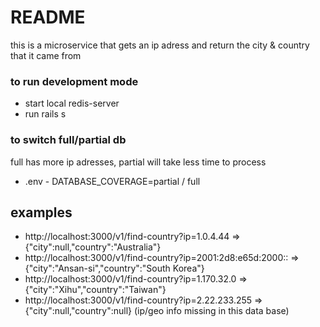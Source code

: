 # README
this is a microservice that gets an ip adress and return the city & country that it came from

### to run development mode
* start local redis-server
* run  rails s

### to switch full/partial db
full has more ip adresses, partial will take less time to process
* .env - DATABASE_COVERAGE=partial / full

## examples
* http://localhost:3000/v1/find-country?ip=1.0.4.44 => {"city":null,"country":"Australia"}
* http://localhost:3000/v1/find-country?ip=2001:2d8:e65d:2000:: => {"city":"Ansan-si","country":"South Korea"}
* http://localhost:3000/v1/find-country?ip=1.170.32.0 => {"city":"Xihu","country":"Taiwan"}
* http://localhost:3000/v1/find-country?ip=2.22.233.255 => {"city":null,"country":null} (ip/geo info missing in this data base)